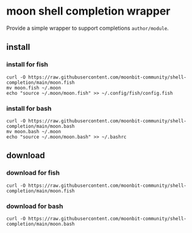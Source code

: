 # moon shell completion wrapper

Provide a simple wrapper to support completions `author/module`.

## install

### install for fish 

```shell
curl -O https://raw.githubusercontent.com/moonbit-community/shell-completion/main/moon.fish
mv moon.fish ~/.moon
echo "source ~/.moon/moon.fish" >> ~/.config/fish/config.fish
```

### install for bash

```shell
curl -O https://raw.githubusercontent.com/moonbit-community/shell-completion/main/moon.bash
mv moon.bash ~/.moon
echo "source ~/.moon/moon.bash" >> ~/.bashrc
```

## download 

### download for fish

```shell
curl -O https://raw.githubusercontent.com/moonbit-community/shell-completion/main/moon.fish
```

### download for bash

```shell
curl -O https://raw.githubusercontent.com/moonbit-community/shell-completion/main/moon.bash
```


